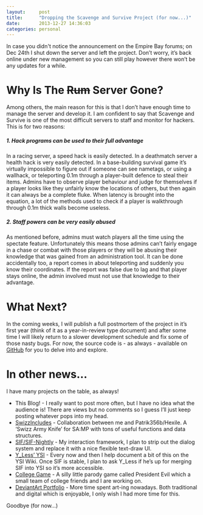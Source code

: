 ```yaml
---
layout:     post
title:      "Dropping the Scavenge and Survive Project (for now...)"
date:       2013-12-27 14:36:03
categories: personal
---
```

In case you didn't notice the announcement on the Empire Bay forums; on Dec 24th I shut down the server and left the project. Don’t worry, it’s back online under new management so you can still play however there won’t be any updates for a while.

# Why Is The ~~Rum~~ Server Gone?

Among others, the main reason for this is that I don’t have enough time to manage the server and develop it. I am confident to say that Scavenge and Survive is one of the most difficult servers to staff and monitor for hackers. This is for two reasons:

##### 1\. Hack programs can be used to their full advantage

In a racing server, a speed hack is easily detected. In a deathmatch server a health hack is very easily detected. In a base-building survival game it’s virtually impossible to figure out if someone can see nametags, or using a wallhack, or teleporting 0.1m through a player-built defence to steal their items. Admins have to observe player behaviour and judge for themselves if a player looks like they unfairly know the locations of others, but then again it can always be a complete fluke. When latency is brought into the equation, a lot of the methods used to check if a player is walkthrough through 0.1m thick walls become useless.

##### 2\. Staff powers can be very easily abused

As mentioned before, admins must watch players all the time using the spectate feature. Unfortunately this means those admins can’t fairly engage in a chase or combat with those players or they will be abusing their knowledge that was gained from an administration tool. It can be done accidentally too, a report comes in about teleporting and suddenly you know their coordinates. If the report was false due to lag and that player stays online, the admin involved must not use that knowledge to their advantage.

# What Next?

In the coming weeks, I will publish a full postmortem of the project in it’s first year (think of it as a year-in-review type document) and after some time I will likely return to a slower development schedule and fix some of those nasty bugs. For now, the source code is - as always - available on [GitHub](https://github.com/Southclaw/ScavengeSurvive) for you to delve into and explore.

# In other news…

I have many projects on the table, as always!

  * This Blog! - I really want to post more often, but I have no idea what the audience is! There are views but no comments so I guess I’ll just keep posting whatever pops into my head.
  * [SwizzIncludes](https://github.com/Patrik356b/SwizzIncludes) \- Collaboration between me and Patrik356b/Hexile. A ‘Swizz Army Knife’ for SA:MP with tons of useful functions and data structures.
  * [SIF/SIF-Nightly](https://github.com/Southclaw/SIF) \- My interaction framework, I plan to strip out the dialog system and replace it with a nice flexible text-draw UI.
  * [Y_Less’ YSI](https://github.com/Y-Less/YSI) \- Every now and then I help document a bit of this on the YSI Wiki. Once SIF is stable, I plan to ask Y_Less if he’s up for merging SIF into YSI so it’s more accessible.
  * [College Game](https://github.com/Southclaw/PresEvil) \- A silly little parody game called President Evil which a small team of college friends and I are working on.
  * [DeviantArt Portfolio](http://southclawjk.deviantart.com/) \- More time spent art-ing nowadays. Both traditional and digital which is enjoyable, I only wish I had more time for this.

Goodbye (for now...) 

